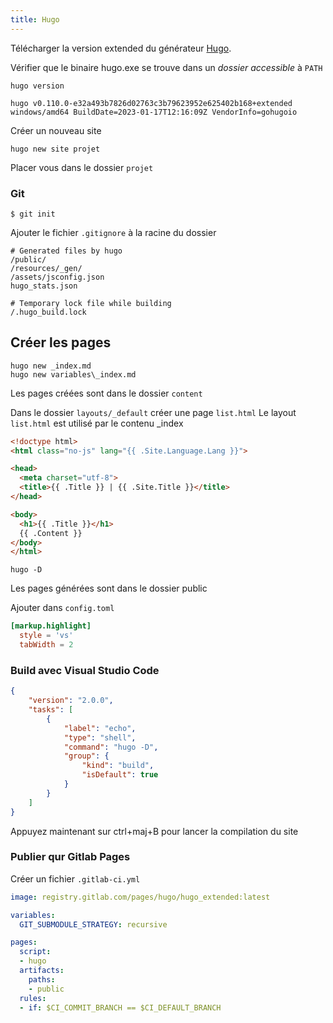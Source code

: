 ```yaml
---
title: Hugo
---
```


Télécharger la version extended du générateur [Hugo](https://gohugo.io/installation/).

Vérifier que le binaire hugo.exe se trouve dans un _dossier accessible_ à `PATH`

```
hugo version

hugo v0.110.0-e32a493b7826d02763c3b79623952e625402b168+extended windows/amd64 BuildDate=2023-01-17T12:16:09Z VendorInfo=gohugoio
```

Créer un nouveau site

```shell-session
hugo new site projet
```

Placer vous dans le dossier `projet`

### Git

```shell-session
$ git init
```

Ajouter le fichier `.gitignore` à la racine du dossier

```
# Generated files by hugo
/public/
/resources/_gen/
/assets/jsconfig.json
hugo_stats.json

# Temporary lock file while building
/.hugo_build.lock
```

## Créer les pages

```
hugo new _index.md
hugo new variables\_index.md
```

Les pages créées sont dans le dossier `content`

Dans le dossier `layouts/_default` créer une page `list.html`
Le layout `list.html` est utilisé par le contenu _index


```html
<!doctype html>
<html class="no-js" lang="{{ .Site.Language.Lang }}">

<head>
  <meta charset="utf-8">
  <title>{{ .Title }} | {{ .Site.Title }}</title>
</head>

<body>
  <h1>{{ .Title }}</h1>
  {{ .Content }}
</body>
</html>
```


```shell-session
hugo -D
```

Les pages générées sont dans le dossier public

Ajouter dans `config.toml`

```toml
[markup.highlight]
  style = 'vs'
  tabWidth = 2
```

### Build avec Visual Studio Code

```json
{
	"version": "2.0.0",
	"tasks": [
		{
			"label": "echo",
			"type": "shell",
			"command": "hugo -D",
			"group": {
				"kind": "build",
				"isDefault": true
			}
		}
	]
}
```

Appuyez maintenant sur ctrl+maj+B pour lancer la compilation du site

### Publier qur Gitlab Pages

Créer un fichier `.gitlab-ci.yml`


```yaml
image: registry.gitlab.com/pages/hugo/hugo_extended:latest

variables:
  GIT_SUBMODULE_STRATEGY: recursive

pages:
  script:
  - hugo
  artifacts:
    paths:
    - public
  rules:
  - if: $CI_COMMIT_BRANCH == $CI_DEFAULT_BRANCH
```
